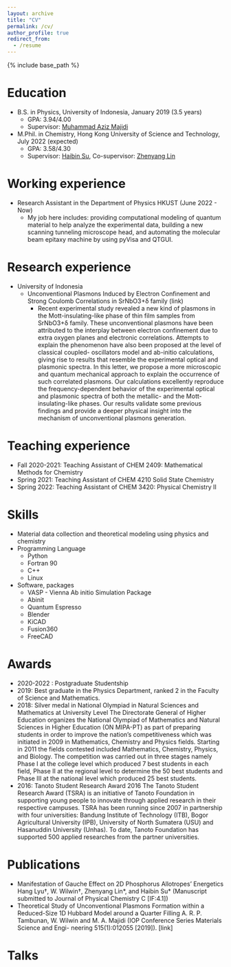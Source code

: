 ```yaml
---
layout: archive
title: "CV"
permalink: /cv/
author_profile: true
redirect_from:
  - /resume
---
```


{% include base_path %}

Education
======
* B.S. in Physics, University of Indonesia, January 2019 (3.5 years)
  * GPA: 3.94/4.00 
  * Supervisor: <a href="https://physics.ui.ac.id/aziz-majidi/">Muhammad Aziz Majidi</a> 
* M.Phil. in Chemistry, Hong Kong University of Science and Technology, July 2022 (expected)
  * GPA: 3.58/4.30
  * Supervisor: <a href="https://facultyprofiles.hkust.edu.hk/profiles.php?profile=haibin-su-haibinsu">Haibin Su</a>, Co-supervisor: <a href="https://facultyprofiles.hkust.edu.hk/profiles.php?profile=zhenyang-lin-chzlin">Zhenyang Lin</a>

Working experience
======
* Research Assistant in the Department of Physics HKUST (June 2022 - Now)
  * My job here includes: providing computational modeling of quantum material to help analyze the experimental data, building a new scanning tunneling microscope head, and automating the molecular beam epitaxy machine by using pyVisa and QTGUI.

Research experience
======
* University of Indonesia
  * Unconventional Plasmons Induced by Electron Confinement and Strong Coulomb Correlations in SrNbO3+δ family (link)
    * Recent experimental study revealed a new kind of plasmons in the Mott-insulating-like phase of thin film samples from SrNbO3+δ family. These unconventional plasmons have been attributed to the interplay between electron confinement due to extra oxygen planes and electronic correlations. Attempts to explain the phenomenon have also been proposed at the level of classical coupled- oscillators model and ab-initio calculations, giving rise to results that resemble the experimental optical and plasmonic spectra. In this letter, we propose a more microscopic and quantum mechanical approach to explain the occurrence of such correlated plasmons. Our calculations excellently reproduce the frequency-dependent behavior of the experimental optical and plasmonic spectra of both the metallic- and the Mott-insulating-like phases. Our results validate some previous findings and provide a deeper physical insight into the mechanism of unconventional plasmons generation.


Teaching experience
======
* Fall 2020-2021: Teaching Assistant of CHEM 2409: Mathematical Methods for Chemistry
* Spring 2021: Teaching Assistant of CHEM 4210 Solid State Chemistry
* Spring 2022: Teaching Assistant of CHEM 3420: Physical Chemistry II
  
Skills
======
* Material data collection and theoretical modeling using physics and chemistry
* Programming Language
  * Python
  * Fortran 90
  * C++
  * Linux
* Software, packages
  * VASP - Vienna Ab initio Simulation Package
  * Abinit
  * Quantum Espresso
  * Blender
  * KiCAD
  * Fusion360
  * FreeCAD
 
Awards
======
* 2020-2022 : Postgraduate Studentship
* 2019: Best graduate in the Physics Department, ranked 2 in the Faculty of Science and Mathematics.
* 2018: Silver medal in  National Olympiad in Natural Sciences and Mathematics at University Level
  The Directorate General of Higher Education organizes the National Olympiad of Mathematics and Natural Sciences in Higher Education (ON MIPA-PT) as part of preparing students in order to improve the nation’s competitiveness which was initiated in 2009 in Mathematics, Chemistry and Physics fields. Starting in 2011 the fields contested included Mathematics, Chemistry, Physics, and Biology. The competition was carried out in three stages namely Phase I at the college level which produced 7 best students in each field, Phase II at the regional level to determine the 50 best students and Phase III at the national level which produced 25 best students. 
* 2016: Tanoto Student Research Award 2016
  The Tanoto Student Research Award (TSRA) is an initiative of Tanoto Foundation in supporting young people to innovate through applied research in their respective campuses. TSRA has been running since 2007 in partnership with four universities: Bandung Institute of Technology (ITB), Bogor Agricultural University (IPB), University of North Sumatera (USU) and Hasanuddin University (Unhas). To date, Tanoto Foundation has supported 500 applied researches from the partner universities.

Publications
======
 * Manifestation of Gauche Effect on 2D Phosphorus Allotropes’ Energetics 
   Hang Lyu†, W. Wilwin†, Zhenyang Lin*, and Haibin Su*
   (Manuscript submitted to Journal of Physical Chemistry C [IF:4.1])
 * Theoretical Study of Unconventional Plasmons Formation within a Reduced-Size 1D Hubbard Model around a Quarter Filling
    A. R. P. Tambunan, W. Wilwin and M. A. Majidi 
    (IOP Conference Series Materials Science and Engi- neering 515(1):012055 [2019]). [link]
    
Talks
======

  

